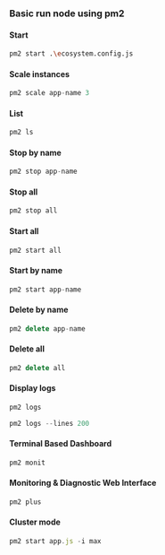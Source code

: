### Basic run node using pm2

#### Start

```bash
pm2 start .\ecosystem.config.js
```

#### Scale instances

```js
pm2 scale app-name 3
```

#### List

```js
pm2 ls

```

#### Stop by name

```js
pm2 stop app-name
```

#### Stop all

```js
pm2 stop all
```

#### Start all

```js
pm2 start all
```

#### Start by name

```js
pm2 start app-name
```

#### Delete by name

```js
pm2 delete app-name
```

#### Delete all

```js
pm2 delete all
```

#### Display logs

```js
pm2 logs
```

```js
pm2 logs --lines 200
```

#### Terminal Based Dashboard

```js
pm2 monit
```

#### Monitoring & Diagnostic Web Interface

```js
pm2 plus
```

#### Cluster mode

```js
pm2 start app.js -i max
```
